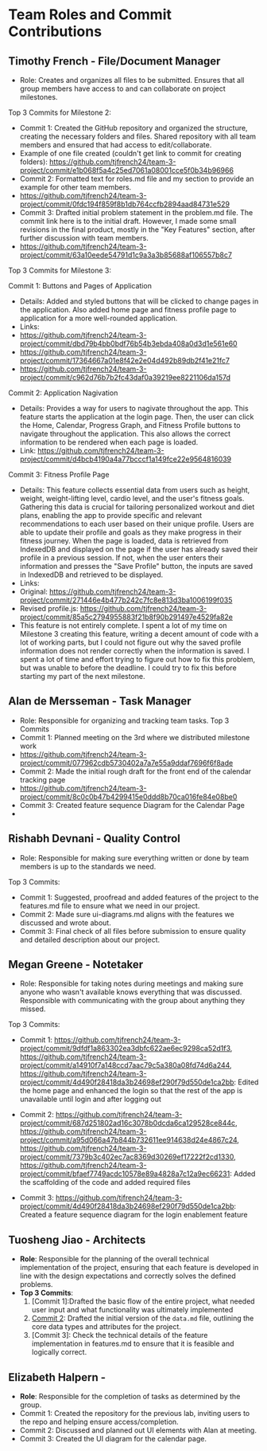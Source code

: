 # Team Roles and Commit Contributions

## Timothy French - File/Document Manager 
- Role: Creates and organizes all files to be submitted. Ensures that all group members have access to and can collaborate on project milestones.
  
Top 3 Commits for Milestone 2:
- Commit 1: Created the GitHub repository and organized the structure, creating the necessary folders and files. Shared repository with all team members and ensured that had access to edit/collaborate.
- Example of one file created (couldn't get link to commit for creating folders): https://github.com/tjfrench24/team-3-project/commit/e1b068f5a4c25ed7061a08001cce5f0b34b96966
- Commit 2: Formatted text for roles.md file and my section to provide an example for other team members.
- https://github.com/tjfrench24/team-3-project/commit/0fdc194f859f8b1db764ccfb2894aad84731e529
- Commit 3: Drafted initial problem statement in the problem.md file. The commit link here is to the initial draft. However, I made some small revisions in the final product, mostly in the "Key Features" section, after further discussion with team members. 
- https://github.com/tjfrench24/team-3-project/commit/63a10eede54791d1c9a3a3b85688af106557b8c7

Top 3 Commits for Milestone 3:

Commit 1: Buttons and Pages of Application
- Details: Added and styled buttons that will be clicked to change pages in the application. Also added home page and fitness profile page to application for a more well-rounded application.
- Links:
- https://github.com/tjfrench24/team-3-project/commit/dbd79b4bb0bdf76b54b3ebda408a0d3d1e561e60
- https://github.com/tjfrench24/team-3-project/commit/17364667a01e8f42e2e04d492b89db2f41e21fc7
- https://github.com/tjfrench24/team-3-project/commit/c962d76b7b2fc43daf0a39219ee8221106da157d


Commit 2: Application Nagivation
- Details: Provides a way for users to nagivate throughout the app. This feature starts the application at the login page. Then, the user can click the Home, Calendar, Progress Graph, and Fitness Profile buttons to navigate throughout the application. This also allows the correct information to be rendered when each page is loaded.
- Link: https://github.com/tjfrench24/team-3-project/commit/d4bcb4190a4a77bcccf1a149fce22e9564816039
  

Commit 3: Fitness Profile Page 
- Details: This feature collects essential data from users such as height, weight, weight-lifting level, cardio level, and the user's fitness goals. Gathering this data is crucial for tailoring personalized workout and diet plans, enabling the app to provide specific and relevant recommendations to each user based on their unique profile. Users are able to update their profile and goals as they make progress in their fitness journey. When the page is loaded, data is retrieved from IndexedDB and displayed on the page if the user has already saved their profile in a previous session. If not, when the user enters their information and presses the "Save Profile" button, the inputs are saved in IndexedDB and retrieved to be displayed.
- Links:
- Original: https://github.com/tjfrench24/team-3-project/commit/271446e4b477b242c7fc8e813d3ba1006199f035
- Revised profile.js: https://github.com/tjfrench24/team-3-project/commit/85a5c2794955883f21b8f90b291497e4529fa82e
- This feature is not entirely complete. I spent a lot of my time on Milestone 3 creating this feature, writing a decent amount of code with a lot of working parts, but I could not figure out why the saved profile information does not render correctly when the information is saved. I spent a lot of time and effort trying to figure out how to fix this problem, but was unable to before the deadline. I could try to fix this before starting my part of the next milestone. 

## Alan de Mersseman - Task Manager
- Role: Responsible for organizing and tracking team tasks.
Top 3 Commits
- Commit 1: Planned meeting on the 3rd where we distributed milestone work
- https://github.com/tjfrench24/team-3-project/commit/077962cdb5730402a7a7e55a9ddaf7696f6f8ade
- Commit 2: Made the initial rough draft for the front end of the calendar tracking page
- https://github.com/tjfrench24/team-3-project/commit/8c0c0b47b4299415e0ddd8b70ca016fe84e08be0
- Commit 3: Created feature sequence Diagram for the Calendar Page
- 

## Rishabh Devnani - Quality Control
- Role: Responsible for making sure everything written or done by team members is up to the standards we need.

Top 3 Commits:
- Commit 1: Suggested, proofread and added features of the project to the features.md file to ensure what we need in our project.
- Commit 2: Made sure ui-diagrams.md aligns with the features we discussed and wrote about.
- Commit 3: Final check of all files before submission to ensure quality and detailed description about our project.

## Megan Greene - Notetaker
- Role: Responsible for taking notes during meetings and making sure anyone who wasn't available knows everything that was discussed. Responsible with communicating with the group about anything they missed. 

Top 3 Commits:
- Commit 1: https://github.com/tjfrench24/team-3-project/commit/9dfdf1a863302ea3dbfc622ae6ec9298ca52d1f3, https://github.com/tjfrench24/team-3-project/commit/a14910f7a148ccd7aac79c5a380a08fd74d6a244, https://github.com/tjfrench24/team-3-project/commit/4d490f28418da3b24698ef290f79d550de1ca2bb: Edited the home page and enhanced the login so that the rest of the app is unavailable until login and after logging out

- Commit 2: https://github.com/tjfrench24/team-3-project/commit/687d251802ad16c3078b0dcda6ca129528ce844c, https://github.com/tjfrench24/team-3-project/commit/a95d066a47b844b732611ee914638d24e4867c24, https://github.com/tjfrench24/team-3-project/commit/7379b3c402ec7ac8369d30269ef17222f2cd1330, https://github.com/tjfrench24/team-3-project/commit/bfaef7749acdc10578e89a4828a7c12a9ec66231: Added the scaffolding of the code and added required files
- Commit 3: https://github.com/tjfrench24/team-3-project/commit/4d490f28418da3b24698ef290f79d550de1ca2bb: Created a feature sequence diagram for the login enablement feature

## Tuosheng Jiao - Architects
- **Role**: Responsible for the planning of the overall technical implementation of the project, ensuring that each feature is developed in line with the design expectations and correctly solves the defined problems.
- **Top 3 Commits**:
  1. [Commit 1]:Drafted the basic flow of the entire project, what needed user input and what functionality was ultimately implemented
  2. [Commit 2](https://github.com/tjfrench24/team-3-project/blob/main/team/m2/data.md): Drafted the initial version of the `data.md` file, outlining the core data types and attributes for the project.
  3. [Commit 3]: Check the technical details of the feature implementation in features.md to ensure that it is feasible and logically correct.

## Elizabeth Halpern - 
- **Role**: Responsible for the completion of tasks as determined by the group. 
- Commit 1: Created the repository for the previous lab, inviting users to the repo and helping ensure access/completion.
- Commit 2: Discussed and planned out UI elements with Alan at meeting. 
- Commit 3: Created the UI diagram for the calendar page.
